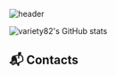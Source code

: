 ![header](https://capsule-render.vercel.app/api?type=wave&color=auto&height=400&text=Hello%2&desc=I'm%20Chang%20Hyun)

<!--
**variety82/variety82** is a ✨ _special_ ✨ repository because its `README.md` (this file) appears on your GitHub profile.

Here are some ideas to get you started:

- 🔭 I’m currently working on ...
- 🌱 I’m currently learning ...
- 👯 I’m looking to collaborate on ...
- 🤔 I’m looking for help with ...
- 💬 Ask me about ...
- 📫 How to reach me: ...
- 😄 Pronouns: ...
- ⚡ Fun fact: ...
-->

![variety82's GitHub stats](https://github-readme-stats.vercel.app/api?username=variety82&show_icons=true)


## :mailbox_with_mail: Contacts

